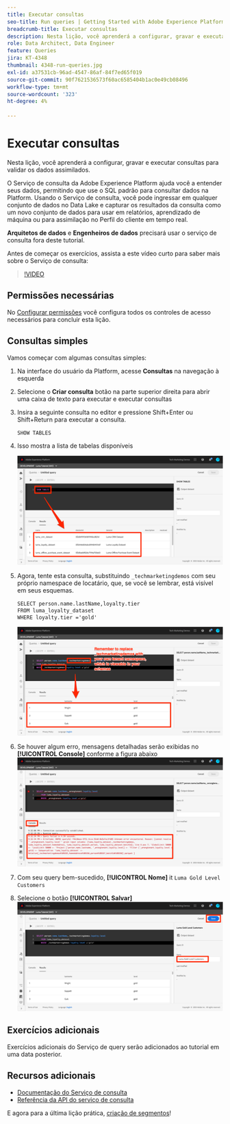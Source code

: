 ```yaml
---
title: Executar consultas
seo-title: Run queries | Getting Started with Adobe Experience Platform for Data Architects and Data Engineers
breadcrumb-title: Executar consultas
description: Nesta lição, você aprenderá a configurar, gravar e executar consultas para validar os dados assimilados.
role: Data Architect, Data Engineer
feature: Queries
jira: KT-4348
thumbnail: 4348-run-queries.jpg
exl-id: a37531cb-96ad-4547-86af-84f7ed65f019
source-git-commit: 90f7621536573f60ac6585404b1ac0e49cb08496
workflow-type: tm+mt
source-wordcount: '323'
ht-degree: 4%

---
```


# Executar consultas

<!-- 15 min-->
Nesta lição, você aprenderá a configurar, gravar e executar consultas para validar os dados assimilados.

O Serviço de consulta da Adobe Experience Platform ajuda você a entender seus dados, permitindo que use o SQL padrão para consultar dados na Platform. Usando o Serviço de consulta, você pode ingressar em qualquer conjunto de dados no Data Lake e capturar os resultados da consulta como um novo conjunto de dados para usar em relatórios, aprendizado de máquina ou para assimilação no Perfil do cliente em tempo real.

**Arquitetos de dados** e **Engenheiros de dados** precisará usar o serviço de consulta fora deste tutorial.

Antes de começar os exercícios, assista a este vídeo curto para saber mais sobre o Serviço de consulta:
>[!VIDEO](https://video.tv.adobe.com/v/29795?quality=12&learn=on)

## Permissões necessárias

No [Configurar permissões](configure-permissions.md) você configura todos os controles de acesso necessários para concluir esta lição.

<!-- Settings > **[!UICONTROL Services]** > **[!UICONTROL Query Service]**
* Permission items Data Management > **[!UICONTROL View Datasets]** and  **[!UICONTROL Manage Datasets]**
* Permission item Sandboxes > `Luma Tutorial`
* User-role access to the `Luma Tutorial Platform` product profile
-->

## Consultas simples

Vamos começar com algumas consultas simples:

1. Na interface do usuário da Platform, acesse **Consultas** na navegação à esquerda
1. Selecione o **Criar consulta** botão na parte superior direita para abrir uma caixa de texto para executar e executar consultas
1. Insira a seguinte consulta no editor e pressione Shift+Enter ou Shift+Return para executar a consulta.

   ```
   SHOW TABLES
   ```

1. Isso mostra a lista de tabelas disponíveis

   ![Consulta SHOW TABLE](assets/queries-showTables.png)


1. Agora, tente esta consulta, substituindo `_techmarketingdemos` com seu próprio namespace de locatário, que, se você se lembrar, está visível em seus esquemas.

   ```
   SELECT person.name.lastName,loyalty.tier
   FROM luma_loyalty_dataset
   WHERE loyalty.tier ='gold'
   ```

   ![SELECIONAR dados do conjunto de dados de fidelidade](assets/queries-loyaltySelect.png)

1. Se houver algum erro, mensagens detalhadas serão exibidas no **[!UICONTROL Console]** conforme a figura abaixo
   ![Erro na consulta](assets/queries-error.png)

1. Com seu query bem-sucedido, **[!UICONTROL Nome]** it `Luma Gold Level Customers`
1. Selecione o botão **[!UICONTROL Salvar]**
   ![Salvamento da consulta](assets/queries-loyaltySelect-save.png)


<!--SELECT COUNT(DISTINCT (_techmarketingdemos.systemIdentifier.loyaltyId)) FROM luma_loyalty_dataset 


SELECT _techmarketingdemos.systemIdentifier.loyaltyId, COUNT(_techmarketingdemos.systemIdentifier.loyaltyId)
FROM luma_loyalty_dataset 
GROUP BY _techmarketingdemos.systemIdentifier.loyaltyId
HAVING COUNT(_techmarketingdemos.systemIdentifier.loyaltyId) > 1;-->

## Exercícios adicionais

Exercícios adicionais do Serviço de query serão adicionados ao tutorial em uma data posterior.
<!--
## Join Datasets

In this exercise, we will join two datasets `Luma Loyalty Dataset` and `Luma Offline Purchase` to get list of gold customers who have spend over $500 dollars in one purchase.

1. Create a new query
1. Copy and paste following query in query editor and execute, again replacing `_techmarketingdemos` with your own tenant namespace
    
    ```
    SELECT DISTINCT lopd.commerce.order.purchaseID as PurchaseId ,
        lld.person.name.firstName as LastName ,
        lld.person.name.lastName as LastName ,
        lopd.personalEmail.address as email,
        lopd.commerce.order.priceTotal as Total

    FROM luma_loyalty_dataset lld
    JOIN luma_offline_purchase_event_dataset lopd
    ON lopd._techmarketingdemos.systemIdentifier.loyaltyId = lld._techmarketingdemos.systemIdentifier.loyaltyId

    WHERE lld._techmarketingdemos.loyalty.level ='gold' AND lopd.commerce.order.priceTotal >500;
    ```

1. You should get list of Gold Customers who have spend over $500 in single purchase.

## Output datasets

1. Select on Output Dataset button
1. Provide name and description to the dataset
1. Save.
1. Go to **Datasets** under **Data Management** to find new dataset created.

-->
<!--Add content for Adobe Defined Functions-->

## Recursos adicionais

* [Documentação do Serviço de consulta](https://experienceleague.adobe.com/docs/experience-platform/query/home.html?lang=pt-BR)
* [Referência da API do serviço de consulta](https://www.adobe.io/experience-platform-apis/references/query-service/)

E agora para a última lição prática, [criação de segmentos](build-segments.md)!
